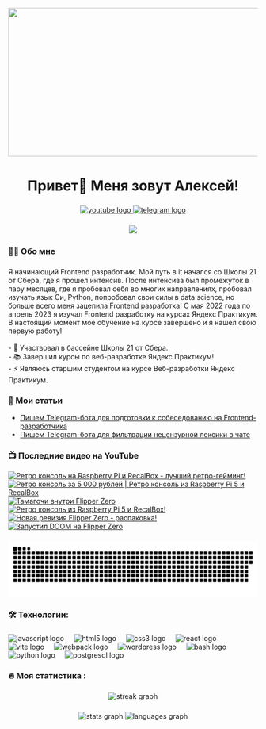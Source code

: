 <br clear="both">

<div align="center">
  <img height="300" width="600" src="https://user-images.githubusercontent.com/74038190/225813708-98b745f2-7d22-48cf-9150-083f1b00d6c9.gif"  />
</div>

###

<h1 align="center">Привет👋 Меня зовут Алексей!</h1>

###

<div align="center">
  <a href="https://www.youtube.com/@tehno.maniak" target="_blank">
    <img src="https://img.shields.io/static/v1?message=Youtube&logo=youtube&label=&color=FF0000&logoColor=white&labelColor=&style=for-the-badge" height="25" alt="youtube logo"  />
  </a>
  <a href="https://t.me/tehnomaniak07" target="_blank">
    <img src="https://img.shields.io/static/v1?message=Telegram&logo=telegram&label=&color=2CA5E0&logoColor=white&labelColor=&style=for-the-badge" height="25" alt="telegram logo"  />
  </a>
</div>

###

<div align="center">
  <img src="https://visitor-badge.laobi.icu/badge?page_id=filimonovalexey.filimonovalexey&"  />
</div>

###

<h3 align="left">👩‍💻  Обо мне</h3>

###

<p align="left">Я начинающий Frontend разработчик. Мой путь в it начался со Школы 21 от Сбера, где я прошел интенсив. После интенсива был промежуток в пару месяцев, где я пробовал себя во многих направлениях, пробовал изучать язык Си, Python, попробовал свои силы в data science, но больше всего меня зацепила Frontend разработка! С мая 2022 года по апрель 2023 я изучал Frontend разработку на курсах Яндекс Практикум. В настоящий момент мое обучение на курсе завершено и я нашел свою первую работу!<br><br>- 🔭 Участвовал в бассейне Школы 21 от Сбера.<br>- 📚 Завершил курсы по веб-разработке Яндекс Практикум!<br>- ⚡ Являюсь старшим студентом на курсе Веб-разработки Яндекс Практикум.</p>

###
<h3 align="left">📕 Мои статьи</h3>

- [Пишем Telegram-бота для подготовки к собеседованию на Frontend-разработчика](https://proglib.io/p/pishem-telegram-bota-dlya-podgotovki-k-sobesedovaniyu-na-frontend-razrabotchika-2024-05-29)
- [Пишем Telegram-бота для фильтрации нецензурной лексики в чате](https://proglib.io/p/pishem-telegram-bota-dlya-filtracii-necenzurnoy-leksiki-v-chate-2024-07-15)

###

<h3 align="left">📺 Последние видео на YouTube</h3>

<!-- BEGIN YOUTUBE-CARDS -->
[![Ретро консоль на Raspberry Pi и RecalBox - лучший ретро-гейминг!](https://ytcards.demolab.com/?id=n4r7xX0nJWA&title=%D0%A0%D0%B5%D1%82%D1%80%D0%BE+%D0%BA%D0%BE%D0%BD%D1%81%D0%BE%D0%BB%D1%8C+%D0%BD%D0%B0+Raspberry+Pi+%D0%B8+RecalBox+-+%D0%BB%D1%83%D1%87%D1%88%D0%B8%D0%B9+%D1%80%D0%B5%D1%82%D1%80%D0%BE-%D0%B3%D0%B5%D0%B9%D0%BC%D0%B8%D0%BD%D0%B3%21&lang=en&timestamp=1722154334&background_color=%230d1117&title_color=%23ffffff&stats_color=%23dedede&max_title_lines=1&width=250&border_radius=5 "Ретро консоль на Raspberry Pi и RecalBox - лучший ретро-гейминг!")](https://www.youtube.com/watch?v=n4r7xX0nJWA)
[![Ретро консоль за 5 000 рублей | Ретро консоль из Raspberry Pi 5 и RecalBox](https://ytcards.demolab.com/?id=0VZkFDR_nzo&title=%D0%A0%D0%B5%D1%82%D1%80%D0%BE+%D0%BA%D0%BE%D0%BD%D1%81%D0%BE%D0%BB%D1%8C+%D0%B7%D0%B0+5+000+%D1%80%D1%83%D0%B1%D0%BB%D0%B5%D0%B9+%7C+%D0%A0%D0%B5%D1%82%D1%80%D0%BE+%D0%BA%D0%BE%D0%BD%D1%81%D0%BE%D0%BB%D1%8C+%D0%B8%D0%B7+Raspberry+Pi+5+%D0%B8+RecalBox&lang=en&timestamp=1721976410&background_color=%230d1117&title_color=%23ffffff&stats_color=%23dedede&max_title_lines=1&width=250&border_radius=5 "Ретро консоль за 5 000 рублей | Ретро консоль из Raspberry Pi 5 и RecalBox")](https://www.youtube.com/watch?v=0VZkFDR_nzo)
[![Тамагочи внутри Flipper Zero](https://ytcards.demolab.com/?id=VBQb01gnqcA&title=%D0%A2%D0%B0%D0%BC%D0%B0%D0%B3%D0%BE%D1%87%D0%B8+%D0%B2%D0%BD%D1%83%D1%82%D1%80%D0%B8+Flipper+Zero&lang=en&timestamp=1721891792&background_color=%230d1117&title_color=%23ffffff&stats_color=%23dedede&max_title_lines=1&width=250&border_radius=5 "Тамагочи внутри Flipper Zero")](https://www.youtube.com/watch?v=VBQb01gnqcA)
[![Ретро консоль из Raspberry Pi 5 и RecalBox!](https://ytcards.demolab.com/?id=MKeqcGJbdfE&title=%D0%A0%D0%B5%D1%82%D1%80%D0%BE+%D0%BA%D0%BE%D0%BD%D1%81%D0%BE%D0%BB%D1%8C+%D0%B8%D0%B7+Raspberry+Pi+5+%D0%B8+RecalBox%21&lang=en&timestamp=1721835971&background_color=%230d1117&title_color=%23ffffff&stats_color=%23dedede&max_title_lines=1&width=250&border_radius=5 "Ретро консоль из Raspberry Pi 5 и RecalBox!")](https://www.youtube.com/watch?v=MKeqcGJbdfE)
[![Новая ревизия Flipper Zero - распаковка!](https://ytcards.demolab.com/?id=DdDa3ufbkbw&title=%D0%9D%D0%BE%D0%B2%D0%B0%D1%8F+%D1%80%D0%B5%D0%B2%D0%B8%D0%B7%D0%B8%D1%8F+Flipper+Zero+-+%D1%80%D0%B0%D1%81%D0%BF%D0%B0%D0%BA%D0%BE%D0%B2%D0%BA%D0%B0%21&lang=en&timestamp=1721565730&background_color=%230d1117&title_color=%23ffffff&stats_color=%23dedede&max_title_lines=1&width=250&border_radius=5 "Новая ревизия Flipper Zero - распаковка!")](https://www.youtube.com/watch?v=DdDa3ufbkbw)
[![Запустил DOOM на Flipper Zero](https://ytcards.demolab.com/?id=SMQ0143pX1g&title=%D0%97%D0%B0%D0%BF%D1%83%D1%81%D1%82%D0%B8%D0%BB+DOOM+%D0%BD%D0%B0+Flipper+Zero&lang=en&timestamp=1721231566&background_color=%230d1117&title_color=%23ffffff&stats_color=%23dedede&max_title_lines=1&width=250&border_radius=5 "Запустил DOOM на Flipper Zero")](https://www.youtube.com/watch?v=SMQ0143pX1g)
<!-- END YOUTUBE-CARDS -->

###

<p align="center">
 <img width="600" src="assets/github-snake.svg" alt="snake"/>
</p>

###

<h3 align="left">🛠 Технологии:</h3>

###

<div align="left">
  <img src="https://cdn.jsdelivr.net/gh/devicons/devicon/icons/javascript/javascript-original.svg" height="40" alt="javascript logo"  />
  <img width="12" />
  <img src="https://cdn.jsdelivr.net/gh/devicons/devicon/icons/html5/html5-original.svg" height="40" alt="html5 logo"  />
  <img width="12" />
  <img src="https://cdn.jsdelivr.net/gh/devicons/devicon/icons/css3/css3-original.svg" height="40" alt="css3 logo"  />
  <img width="12" />
  <img src="https://cdn.jsdelivr.net/gh/devicons/devicon/icons/react/react-original.svg" height="40" alt="react logo"  />
  <img width="12" />
  <img src="https://skillicons.dev/icons?i=vite" height="40" alt="vite logo"  />
  <img width="12" />
  <img src="https://cdn.simpleicons.org/webpack/8DD6F9" height="40" alt="webpack logo"  />
  <img width="12" />
  <img src="https://skillicons.dev/icons?i=wordpress" height="40" alt="wordpress logo"  />
  <img width="12" />
  <img src="https://cdn.simpleicons.org/gnubash/4EAA25" height="40" alt="bash logo"  />
  <img width="12" />
  <img src="https://skillicons.dev/icons?i=py" height="40" alt="python logo"  />
  <img width="12" />
  <img src="https://skillicons.dev/icons?i=postgres" height="40" alt="postgresql logo"  />
</div>

###

<h3 align="left">🔥   Моя статистика :</h3>

###

<div align="center">
  <img src="https://streak-stats.demolab.com?user=filimonovalexey&locale=en&mode=daily&theme=dark&hide_border=false&border_radius=5&order=3" height="220" alt="streak graph"  />
</div>

###

<div align="center">
  <img src="https://github-readme-stats.vercel.app/api?username=filimonovalexey&hide_title=false&hide_rank=false&show_icons=true&include_all_commits=true&count_private=true&disable_animations=false&theme=dracula&locale=en&hide_border=false&order=1" height="150" alt="stats graph"  />
  <img src="https://github-readme-stats.vercel.app/api/top-langs?username=filimonovalexey&locale=en&hide_title=false&layout=compact&card_width=320&langs_count=5&theme=dracula&hide_border=false&order=2" height="150" alt="languages graph"  />
</div>

###